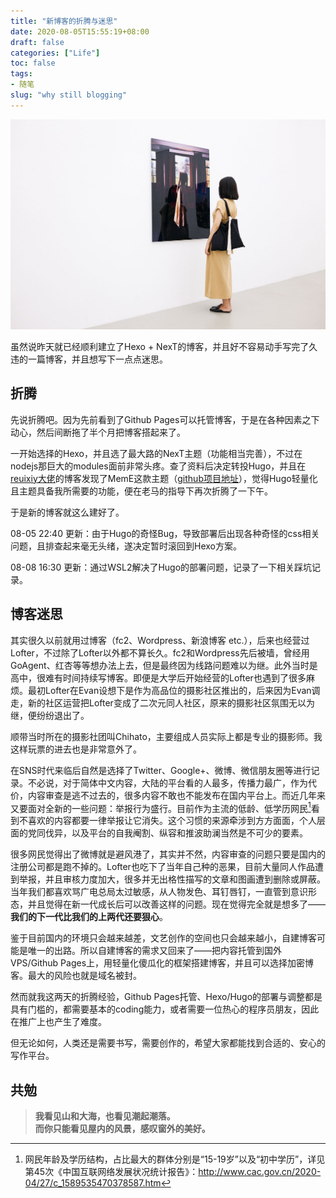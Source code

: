 ```yaml
---
title: "新博客的折腾与迷思"
date: 2020-08-05T15:55:19+08:00
draft: false
categories: ["Life"]
toc: false
tags: 
- 随笔
slug: "why still blogging"
---
```


![](0001.jpg)

虽然说昨天就已经顺利建立了Hexo + NexT的博客，并且好不容易动手写完了久违的一篇博客，并且想写下一点点迷思。

<!--more-->

## 折腾

先说折腾吧。因为先前看到了Github Pages可以托管博客，于是在各种因素之下动心，然后间断拖了半个月把博客搭起来了。

一开始选择的Hexo，并且选了最大路的NexT主题（功能相当完善），不过在nodejs那巨大的modules面前非常头疼。查了资料后决定转投Hugo，并且在[reuixiy大佬](https://io-oi.me/)的博客发现了MemE这款主题（[github项目地址](https://github.com/reuixiy/hugo-theme-meme)），觉得Hugo轻量化且主题具备我所需要的功能，便在老马的指导下再次折腾了一下午。

于是新的博客就这么建好了。

08-05 22:40 更新：由于Hugo的奇怪Bug，导致部署后出现各种奇怪的css相关问题，且排查起来毫无头绪，遂决定暂时滚回到Hexo方案。

08-08 16:30 更新：通过WSL2解决了Hugo的部署问题，记录了一下相关踩坑记录。

## 博客迷思

其实很久以前就用过博客（fc2、Wordpress、新浪博客 etc.），后来也经营过Lofter，不过除了Lofter以外都不算长久。fc2和Wordpress先后被墙，曾经用GoAgent、红杏等等想办法上去，但是最终因为线路问题难以为继。此外当时是高中，很难有时间持续写博客。即便是大学后开始经营的Lofter也遇到了很多麻烦。最初Lofter在Evan设想下是作为高品位的摄影社区推出的，后来因为Evan调走，新的社区运营把Lofter变成了二次元同人社区，原来的摄影社区氛围无以为继，便纷纷退出了。

顺带当时所在的摄影社团叫Chihato，主要组成人员实际上都是专业的摄影师。我这样玩票的进去也是非常意外了。

在SNS时代来临后自然是选择了Twitter、Google+、微博、微信朋友圈等进行记录。不必说，对于简体中文内容，大陆的平台看的人最多，传播力最广，作为代价，内容审查是逃不过去的，很多内容不敢也不能发布在国内平台上。而近几年来又要面对全新的一些问题：举报行为盛行。目前作为主流的低龄、低学历网民[^1]看到不喜欢的内容都要一律举报让它消失。这个习惯的来源牵涉到方方面面，个人层面的党同伐异，以及平台的自我阉割、纵容和推波助澜当然是不可少的要素。

很多网民觉得出了微博就是避风港了，其实并不然，内容审查的问题只要是国内的注册公司都是跑不掉的。Lofter也吃下了当年自己种的恶果，目前大量同人作品遭到举报，并且审核力度加大，很多并无出格性描写的文章和图画遭到删除或屏蔽。当年我们都喜欢骂广电总局太过敏感，从人物发色、耳钉唇钉，一直管到意识形态，并且觉得在新一代成长后可以改善这样的问题。现在觉得完全就是想多了——**我们的下一代比我们的上两代还要狠心**。

鉴于目前国内的环境只会越来越差，文艺创作的空间也只会越来越小，自建博客可能是唯一的出路。所以自建博客的需求又回来了——把内容托管到国外VPS/Github Pages上，用轻量化傻瓜化的框架搭建博客，并且可以选择加密博客。最大的风险也就是域名被封。

然而就我这两天的折腾经验，Github Pages托管、Hexo/Hugo的部署与调整都是具有门槛的，都需要基本的coding能力，或者需要一位热心的程序员朋友，因此在推广上也产生了难度。

但无论如何，人类还是需要书写，需要创作的，希望大家都能找到合适的、安心的写作平台。

## 共勉

> **我看见山和大海，也看见潮起潮落。<br>而你只能看见屋内的风景，感叹窗外的美好。**

[^1]: 网民年龄及学历结构，占比最大的群体分别是“15-19岁”以及“初中学历”，详见第45次《中国互联网络发展状况统计报告》：http://www.cac.gov.cn/2020-04/27/c_1589535470378587.htm